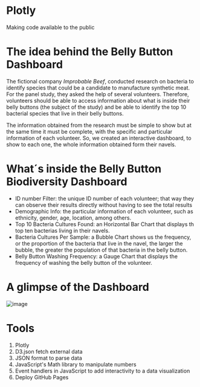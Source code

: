 # Plotly
Making code available to the public

# The idea behind the Belly Button Dashboard
The fictional company *Improbable Beef*, conducted research on bacteria to identify species that could be a candidate to manufacture synthetic meat. For the panel study, they asked the help of several volunteers. Therefore, volunteers should be able to access information about what is inside their belly buttons (the subject of the study) and be able to identify the top 10 bacterial species that live in their belly buttons.


The information obtained from the research must be simple to show but at the same time it must be complete, with the specific and particular information of each volunteer. So, we created an interactive dashboard, to show to each one, the whole information obtained form their navels.

# What´s inside the Belly Button Biodiversity Dashboard
- ID number Filter: the unique ID number of each volunteer; that way they can observe their results directly without having to see the total results
- Demographic Info: the particular information of each volunteer, such as ethnicity, gender, age, location, among others.
- Top 10 Bacteria Cultures Found: an Horizontal Bar Chart that displays th top ten bacterias living in their navels.
- Bacteria Cultures Per Sample: a Bubble Chart shows us the frequency, or the proportion of the bacteria that live in the navel, the larger the bubble, the greater the population of that bacteria in the belly button.
- Belly Button Washing Frequency: a Gauge Chart that displays the frequency of washing the belly button of the volunteer.

# A glimpse of the Dashboard
![image](https://user-images.githubusercontent.com/43974872/201828791-a85a7c61-641a-49ec-b32c-bd644445af3b.png)

# Tools
1. Plotly
2. D3.json fetch external data
3. JSON format to parse data
4. JavaScript's Math library to manipulate numbers
5. Event handlers in JavaScript to add interactivity to a data visualization
6. Deploy GitHub Pages
